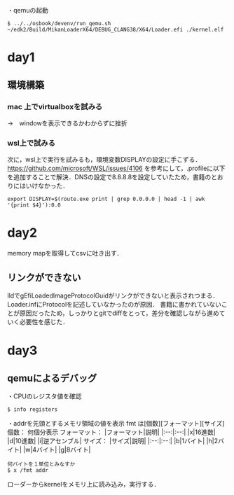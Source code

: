 ・qemuの起動
```
$ ../../osbook/devenv/run_qemu.sh ~/edk2/Build/MikanLoaderX64/DEBUG_CLANG38/X64/Loader.efi ./kernel.elf
```

# day1
##  環境構築
### mac 上でvirtualboxを試みる
→　windowを表示できるかわからずに挫折
### wsl上で試みる
次に，wsl上で実行を試みるも，環境変数DISPLAYの設定に手こずる．
https://github.com/microsoft/WSL/issues/4106
を参考にして，.profileに以下を追加することで解決．DNSの設定で8.8.8.8を設定していたため，書籍のとおりにはいけなかった．

```
export DISPLAY=$(route.exe print | grep 0.0.0.0 | head -1 | awk '{print $4}'):0.0
```

# day2
memory mapを取得してcsvに吐き出す．

## リンクができない
lldでgEfiLoadedImageProtocolGuidがリンクができないと表示されつまる．
Loader.infにProtocolを記述していなかったのが原因．
書籍に書かれていないことが原因だったため，しっかりとgitでdiffをとって，差分を確認しながら進めていく必要性を感じた．

# day3
## qemuによるデバッグ
・CPUのレジスタ値を確認
```
$ info registers
```
・addrを先頭とするメモリ領域の値を表示
fmt は[個数][フォーマット][サイズ]
個数：
何個分表示
フォーマット：
|フォーマット|説明|
|:--:|:--:|
|x|16進数|
|d|10進数|
|i|逆アセンブル|
サイズ：
|サイズ|説明|
|:--:|:--:|
|b|1バイト|
|h|2バイト|
|w|4バイト|
|g|8バイト|
```
何バイトを１単位とみなすか
$ x /fmt addr
```
ローダーからkernelをメモリ上に読み込み，実行する．